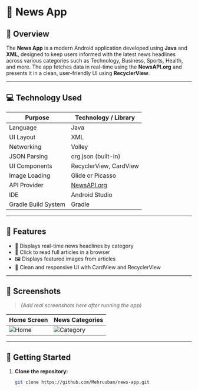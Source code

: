 # 📰 News App

## 📌 Overview

The **News App** is a modern Android application developed using **Java** and **XML**, designed to keep users informed with the latest news headlines across various categories such as Technology, Business, Sports, Health, and more. The app fetches data in real-time using the **NewsAPI.org** and presents it in a clean, user-friendly UI using **RecyclerView**.

---

## 💻 Technology Used

| Purpose              | Technology / Library           |
|----------------------|-------------------------------|
| Language             | Java                          |
| UI Layout            | XML                           |
| Networking           | Volley                        |
| JSON Parsing         | org.json (built-in)           |
| UI Components        | RecyclerView, CardView        |
| Image Loading        | Glide or Picasso   
| API Provider         | [NewsAPI.org](https://newsapi.org) |
| IDE                  | Android Studio                |
| Gradle Build System  | Gradle                        |

---

## 🚀 Features

- 📑 Displays real-time news headlines by category
- 🧭 Click to read full articles in a browser
- 🖼️ Displays featured images from articles
- 📐 Clean and responsive UI with CardView and RecyclerView
---

## 📸 Screenshots

> *(Add real screenshots here after running the app)*

| Home Screen | News Categories |
|-------------|-----------------|
| ![Home](https://via.placeholder.com/200x400.png?text=Home+Screen) | ![Category](https://via.placeholder.com/200x400.png?text=Categories) |

---

## 🔧 Getting Started

1. **Clone the repository:**
   ```bash
   git clone https://github.com/Mehruuban/news-app.git



